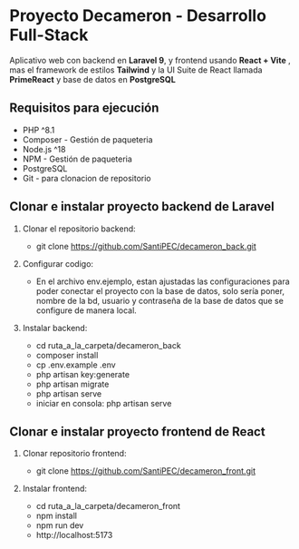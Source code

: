 # Proyecto Decameron - Desarrollo Full-Stack

Aplicativo web con backend en **Laravel 9**, y frontend usando **React + Vite** , mas el framework de estilos **Tailwind**
y la UI Suite de React llamada **PrimeReact** y base de datos en **PostgreSQL**

## Requisitos para ejecución

- PHP ^8.1
- Composer - Gestión de paqueteria
- Node.js ^18
- NPM - Gestión de paqueteria
- PostgreSQL
- Git - para clonacion de repositorio

## Clonar e instalar proyecto backend de Laravel

1. Clonar el repositorio backend:
   - git clone https://github.com/SantiPEC/decameron_back.git

2. Configurar codigo:
    - En el archivo env.ejemplo, estan ajustadas las configuraciones para poder conectar el proyecto con la base de datos, solo sería poner, nombre de la bd, usuario y contraseña de la base de datos que se configure de manera local.

3. Instalar backend:
    - cd ruta_a_la_carpeta/decameron_back
    - composer install
    - cp .env.example .env
    - php artisan key:generate
    - php artisan migrate
    - php artisan serve
    - iniciar en consola: php artisan serve

## Clonar e instalar proyecto frontend de React

1. Clonar repositorio frontend:
    - git clone https://github.com/SantiPEC/decameron_front.git

2. Instalar frontend:
    - cd ruta_a_la_carpeta/decameron_front
    - npm install
    - npm run dev
    - http://localhost:5173


